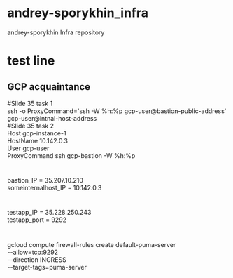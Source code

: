 # andrey-sporykhin_infra
andrey-sporykhin Infra repository
# test line
## GCP acquaintance
#Slide 35 task 1  
ssh -o ProxyCommand='ssh -W %h:%p gcp-user@bastion-public-address'   gcp-user@intnal-host-address  
#Slide 35 task 2  
Host gcp-instance-1  
 HostName 10.142.0.3  
  User gcp-user  
  ProxyCommand ssh gcp-bastion -W %h:%p  
#  
bastion_IP = 35.207.10.210  
someinternalhost_IP = 10.142.0.3  
#  
testapp_IP = 35.228.250.243  
testapp_port = 9292  
#  
gcloud compute firewall-rules create default-puma-server \
 --allow=tcp:9292 \
 --direction INGRESS \
 --target-tags=puma-server
